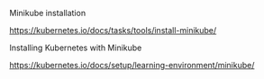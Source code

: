 Minikube installation

https://kubernetes.io/docs/tasks/tools/install-minikube/

Installing Kubernetes with Minikube

https://kubernetes.io/docs/setup/learning-environment/minikube/

